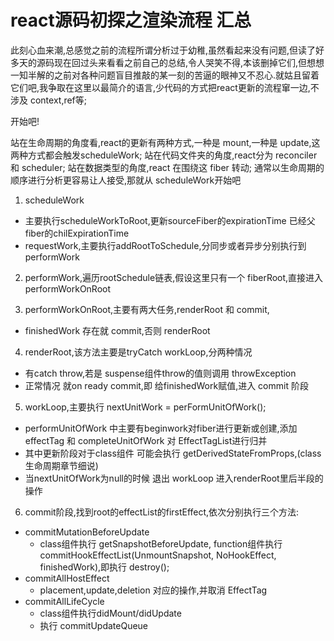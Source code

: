 # react源码初探之渲染流程 汇总

此刻心血来潮,总感觉之前的流程所谓分析过于幼稚,虽然看起来没有问题,但读了好多天的源码现在回过头来看看之前自己的总结,令人哭笑不得,本该删掉它们,但想想一知半解的之前对各种问题盲目推敲的某一刻的苦逼的眼神又不忍心.就姑且留着它们吧,我争取在这里以最简介的语言,少代码的方式把react更新的流程窜一边,不涉及 context,ref等;

开始吧!

站在生命周期的角度看,react的更新有两种方式,一种是 mount,一种是 update,这两种方式都会触发scheduleWork;
站在代码文件夹的角度,react分为 reconciler 和 scheduler;
站在数据类型的角度,react 在围绕这 fiber 转动;
通常以生命周期的顺序进行分析更容易让人接受,那就从 scheduleWork开始吧

1. scheduleWork
  - 主要执行scheduleWorkToRoot,更新sourceFiber的expirationTime 已经父fiber的chilExpirationTime
  - requestWork,主要执行addRootToSchedule,分同步或者异步分别执行到performWork

2. performWork,遍历rootSchedule链表,假设这里只有一个 fiberRoot,直接进入 performWorkOnRoot  

3. performWorkOnRoot,主要有两大任务,renderRoot 和 commit,
  - finishedWork 存在就 commit,否则 renderRoot

4. renderRoot,该方法主要是tryCatch workLoop,分两种情况
  - 有catch throw,若是 suspense组件throw的值则调用 throwException
  - 正常情况 就on ready commit,即 给finishedWork赋值,进入 commit 阶段

5. workLoop,主要执行 nextUnitWork = perFormUnitOfWork();
  - performUnitOfWork 中主要有beginwork对fiber进行更新或创建,添加effectTag 和 completeUnitOfWork 对 EffectTagList进行归并
  - 其中更新阶段对于class组件 可能会执行 getDerivedStateFromProps,(class生命周期章节细说)
  - 当nextUnitOfWork为null的时候 退出 workLoop 进入renderRoot里后半段的操作

6. commit阶段,找到root的effectList的firstEffect,依次分别执行三个方法:
  - commitMutationBeforeUpdate
    + class组件执行 getSnapshotBeforeUpdate, function组件执行 commitHookEffectList(UnmountSnapshot, NoHookEffect, finishedWork),即执行 destroy();
  - commitAllHostEffect
    + placement,update,deletion 对应的操作,并取消 EffectTag
  - commitAllLifeCycle
    + class组件执行didMount/didUpdate  
    + 执行 commitUpdateQueue